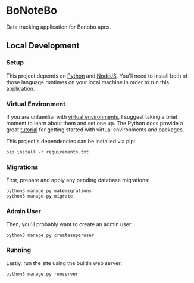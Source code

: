 # BoNoteBo

Data tracking application for Bonobo apes.

## Local Development

### Setup

This project depends on [Python](https://www.python.org/) and [NodeJS](https://nodejs.org/en).
You'll need to install both of those language runtimes on your local machine in order to run this application.

### Virtual Environment

If you are unfamiliar with [virtual environments](https://docs.python.org/3/library/venv.html), I suggest taking a brief moment to learn about them and set one up.
The Python docs provide a great [tutorial](https://docs.python.org/3/tutorial/venv.html) for getting started with virtual environments and packages.

This project's dependencies can be installed via pip:

```
pip install -r requirements.txt
```

### Migrations

First, prepare and apply any pending database migrations:

```
python3 manage.py makemigrations
python3 manage.py migrate
```

### Admin User

Then, you'll probably want to create an admin user:

```
python3 manage.py createsuperuser
```

### Running

Lastly, run the site using the builtin web server:

```
python3 manage.py runserver
```
